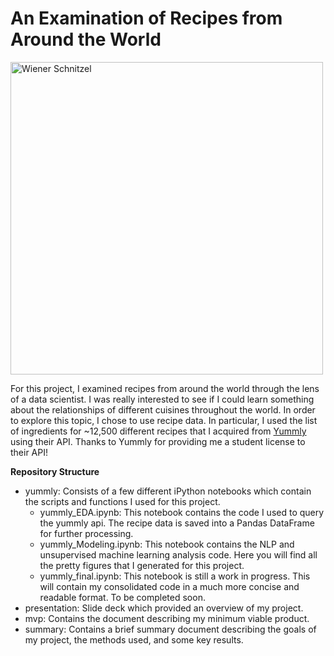 # An Examination of Recipes from Around the World

<img src="https://github.com/bwsturm/metis_bootcamp/blob/master/Week7/fletcher/presentation/images/Wiener-Schnitzel.jpg"
alt="Wiener Schnitzel" width="500">

For this project, I examined recipes from around the world through the lens of a data scientist. I was really interested to see if I could learn something about the relationships of different cuisines throughout the world. In order to explore this topic, I chose to use recipe data. In particular, I used the list of ingredients for ~12,500 different recipes that I acquired from [Yummly](https://developer.yummly.com/) using their API.  Thanks to Yummly for providing me a student license to their API!

**Repository Structure**

* yummly: Consists of a few different iPython notebooks which contain the scripts and functions I used for this project.  
    - yummly_EDA.ipynb: This notebook contains the code I used to query the yummly api.  The recipe data is saved into a Pandas DataFrame for further processing.
    - yummly_Modeling.ipynb: This notebook contains the NLP and unsupervised machine learning analysis code.  Here you will find all the pretty figures that I generated for this project.
    - yummly_final.ipynb: This notebook is still a work in progress.  This will contain my consolidated code in a much more concise and readable format.  To be completed soon.
* presentation: Slide deck which provided an overview of my project.
* mvp: Contains the document describing my minimum viable product.
* summary: Contains a brief summary document describing the goals of my project, the methods used, and some key results.
    
